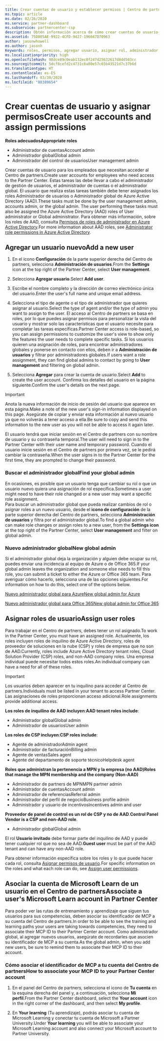 ```yaml
---
title: Crear cuentas de usuario y establecer permisos | Centro de partners
ms.topic: article
ms.date: 02/26/2020
ms.service: partner-dashboard
ms.subservice: partnercenter-csp
description: Obtén información acerca de cómo crear cuentas de usuario y asignar roles en el Centro de partners, para cada empleado que necesite acceso. Los usuarios con privilegios de administrador diferentes pueden hacerlo.
ms.assetid: 75D805AE-9922-4CFD-9427-196047D70963
author: jasonwhowell
ms.author: jasonh
Keywords: roles, permisos, agregar usuario, asignar rol, administrador, agente,
ms.localizationpriority: high
ms.openlocfilehash: 98dce89c0eab132ec0f247d25632617d8dd503cc
ms.sourcegitcommit: 5dcf8cefd2c4731c6a80e57c65b43521d7c37b6d
ms.translationtype: HT
ms.contentlocale: es-ES
ms.lasthandoff: 03/30/2020
ms.locfileid: "80389654"
---
```

# <a name="create-user-accounts-and-assign-permissions"></a><span data-ttu-id="4e90f-105">Crear cuentas de usuario y asignar permisos</span><span class="sxs-lookup"><span data-stu-id="4e90f-105">Create user accounts and assign permissions</span></span>

<span data-ttu-id="4e90f-106">**Roles adecuados**</span><span class="sxs-lookup"><span data-stu-id="4e90f-106">**Appropriate roles**</span></span>

- <span data-ttu-id="4e90f-107">Administrador de cuentas</span><span class="sxs-lookup"><span data-stu-id="4e90f-107">Account admin</span></span>
- <span data-ttu-id="4e90f-108">Administrador global</span><span class="sxs-lookup"><span data-stu-id="4e90f-108">Global admin</span></span>
- <span data-ttu-id="4e90f-109">Administrador del control de usuarios</span><span class="sxs-lookup"><span data-stu-id="4e90f-109">User management admin</span></span>

<span data-ttu-id="4e90f-110">Crear cuentas de usuario para los empleados que necesitan acceder al Centro de partners.</span><span class="sxs-lookup"><span data-stu-id="4e90f-110">Create user accounts for employees who need access to the Partner Center.</span></span> <span data-ttu-id="4e90f-111">Estas tareas las debe llevar a cabo el administrador de gestión de usuarios, el administrador de cuentas o el administrador global. El usuario que realiza estas tareas también debe tener asignados los roles Administrador de usuarios o Administrador global de Azure Active Directory (AAD).</span><span class="sxs-lookup"><span data-stu-id="4e90f-111">These tasks must be done by the user management admin, accounts admin, or the global admin. The user performing these tasks must also be assigned the Azure Active Directory (AAD) roles of User administrator or Global administrator.</span></span> <span data-ttu-id="4e90f-112">Para obtener más información, sobre los roles de AAD, consulta [Permisos de roles de administrador en Azure Active Directory](https://docs.microsoft.com/azure/active-directory/users-groups-roles/directory-assign-admin-roles).</span><span class="sxs-lookup"><span data-stu-id="4e90f-112">For more information about AAD roles, see [Administrator role permissions in Azure Active Directory](https://docs.microsoft.com/azure/active-directory/users-groups-roles/directory-assign-admin-roles).</span></span>


## <a name="add-a-new-user"></a><span data-ttu-id="4e90f-113">Agregar un usuario nuevo</span><span class="sxs-lookup"><span data-stu-id="4e90f-113">Add a new user</span></span>

1. <span data-ttu-id="4e90f-114">En el icono **Configuración** de la parte superior derecha del Centro de partners, selecciona **Administración de usuarios**.</span><span class="sxs-lookup"><span data-stu-id="4e90f-114">From the **Settings** icon at the top right of the Partner Center, select **User management**.</span></span>

2. <span data-ttu-id="4e90f-115">Selecciona **Agregar usuario**.</span><span class="sxs-lookup"><span data-stu-id="4e90f-115">Select **Add user**.</span></span>

3. <span data-ttu-id="4e90f-116">Escribe el nombre completo y la dirección de correo electrónico única del usuario.</span><span class="sxs-lookup"><span data-stu-id="4e90f-116">Enter the user's full name and unique email address.</span></span>

4. <span data-ttu-id="4e90f-117">Selecciona el tipo de agente o el tipo de administrador que quieres asignar al usuario.</span><span class="sxs-lookup"><span data-stu-id="4e90f-117">Select the type of agent and/or the type of admin you want to assign to the user.</span></span> <span data-ttu-id="4e90f-118">El acceso al Centro de partners se basa en roles, por lo que puedes asignar permisos para personalizar la vista del usuario y mostrar solo las características que el usuario necesite para completar las tareas específicas.</span><span class="sxs-lookup"><span data-stu-id="4e90f-118">Partner Center access is role-based, so you can assign permissions to customize the user's view to show only the features the user needs to complete specific tasks.</span></span>  <span data-ttu-id="4e90f-119">Si los usuarios quieren una asignación de roles, para encontrar administradores globales y ponerse en contacto con ellos, deben ir a **Administración de usuarios** y filtrar por administradores globales.</span><span class="sxs-lookup"><span data-stu-id="4e90f-119">If users want a role assignment, they can find global admins to contact by going to **User management** and filtering on global admin.</span></span>

5. <span data-ttu-id="4e90f-120">Selecciona **Agregar** para crear la cuenta de usuario.</span><span class="sxs-lookup"><span data-stu-id="4e90f-120">Select **Add** to create the user account.</span></span> <span data-ttu-id="4e90f-121">Confirma los detalles del usuario en la página siguiente.</span><span class="sxs-lookup"><span data-stu-id="4e90f-121">Confirm the user's details on the next page.</span></span>

> [!IMPORTANT]  
> <span data-ttu-id="4e90f-122">Anota la nueva información de inicio de sesión del usuario que aparece en esta página.</span><span class="sxs-lookup"><span data-stu-id="4e90f-122">Make a note of the new user's sign-in information displayed on this page.</span></span> <span data-ttu-id="4e90f-123">Asegúrate de copiar y enviar esta información al nuevo usuario ya que no volverás a tener acceso a ella.</span><span class="sxs-lookup"><span data-stu-id="4e90f-123">Be sure to copy and send this information to the new user as you will not be able to access it again later.</span></span> 


<span data-ttu-id="4e90f-124">El usuario tendrá que iniciar sesión en el Centro de partners con su nombre de usuario y su contraseña temporal.</span><span class="sxs-lookup"><span data-stu-id="4e90f-124">The user will need to sign in to the Partner Center with their user name and temporary password.</span></span> <span data-ttu-id="4e90f-125">Cuando el usuario inicie sesión en el Centro de partners por primera vez, se le pedirá cambiar la contraseña.</span><span class="sxs-lookup"><span data-stu-id="4e90f-125">When the user signs in to the Partner Center for the first time, they are prompted to change their password.</span></span> 


### <a name="find-your-global-admin"></a><span data-ttu-id="4e90f-126">Buscar el administrador global</span><span class="sxs-lookup"><span data-stu-id="4e90f-126">Find your global admin</span></span>

<span data-ttu-id="4e90f-127">En ocasiones, es posible que un usuario tenga que cambiar su rol o que un usuario nuevo quiera una asignación de rol específica.</span><span class="sxs-lookup"><span data-stu-id="4e90f-127">Sometimes a user might need to have their role changed or a new user may want a specific role assignment.</span></span>  
<span data-ttu-id="4e90f-128">Para buscar un administrador global que pueda realizar cambios de rol o asignar roles a un nuevo usuario, desde el **icono de configuración** de la parte superior derecha del Centro de partners, selecciona **Administración de usuarios** y filtra por el administrador global.</span><span class="sxs-lookup"><span data-stu-id="4e90f-128">To find a global admin who can make role changes or assign roles to a new user, from the **Settings icon** at the top right of the Partner Center, select **User management** and filter on global admin.</span></span> 


### <a name="new-global-admin"></a><span data-ttu-id="4e90f-129">Nuevo administrador global</span><span class="sxs-lookup"><span data-stu-id="4e90f-129">New global admin</span></span>

<span data-ttu-id="4e90f-130">Si el administrador global deja la organización y alguien debe ocupar su rol, puedes enviar una incidencia al equipo de Azure o de Office 365.</span><span class="sxs-lookup"><span data-stu-id="4e90f-130">If your global admin leaves the organization and someone else needs to fill this role, you can submit a ticket to either the Azure or Office 365 team.</span></span> <span data-ttu-id="4e90f-131">Para averiguar cómo hacerlo, selecciona una de las opciones siguientes.</span><span class="sxs-lookup"><span data-stu-id="4e90f-131">For information on how to do this, select one of the options below.</span></span>

[<span data-ttu-id="4e90f-132">Nuevo administrador global para Azure</span><span class="sxs-lookup"><span data-stu-id="4e90f-132">New global admin for Azure</span></span>](https://support.microsoft.com/help/4505981/what-to-do-if-the-only-admin-for-your-mpn-program-has-left-the-company)

[<span data-ttu-id="4e90f-133">Nuevo administrador global para Office 365</span><span class="sxs-lookup"><span data-stu-id="4e90f-133">New global admin for Office 365</span></span>](https://admin.microsoft.com/)


## <a name="assign-user-roles"></a><span data-ttu-id="4e90f-134">Asignar roles de usuario</span><span class="sxs-lookup"><span data-stu-id="4e90f-134">Assign user roles</span></span>

<span data-ttu-id="4e90f-135">Para trabajar en el Centro de partners, debes tener un rol asignado.</span><span class="sxs-lookup"><span data-stu-id="4e90f-135">To work in the Partner Center, you must have an assigned role.</span></span>  <span data-ttu-id="4e90f-136">Actualmente, los roles incluyen roles de inquilino de Azure Active Directory, roles de proveedor de soluciones en la nube (CSP) y roles de empresa que no son de AAD.</span><span class="sxs-lookup"><span data-stu-id="4e90f-136">Currently, roles include Azure Active Directory tenant roles, Cloud Solution Provider (CSP) roles, and non-AAD company roles.</span></span> <span data-ttu-id="4e90f-137">Una empresa individual puede necesitar todos estos roles.</span><span class="sxs-lookup"><span data-stu-id="4e90f-137">An individual company can have a need for all of these roles.</span></span>

>[!Important]
><span data-ttu-id="4e90f-138">Los usuarios deben aparecer en tu inquilino para acceder al Centro de partners.</span><span class="sxs-lookup"><span data-stu-id="4e90f-138">Individuals must be listed in your tenant to access Partner Center.</span></span> <span data-ttu-id="4e90f-139">Las asignaciones de roles proporcionan acceso adicional.</span><span class="sxs-lookup"><span data-stu-id="4e90f-139">Role assignments provide additional access.</span></span>


<span data-ttu-id="4e90f-140">**Los roles de inquilino de AAD incluyen**:</span><span class="sxs-lookup"><span data-stu-id="4e90f-140">**AAD tenant roles include**:</span></span>
- <span data-ttu-id="4e90f-141">Administrador global</span><span class="sxs-lookup"><span data-stu-id="4e90f-141">Global admin</span></span>
- <span data-ttu-id="4e90f-142">Administrador de usuarios</span><span class="sxs-lookup"><span data-stu-id="4e90f-142">User admin</span></span>

<span data-ttu-id="4e90f-143">**Los roles de CSP incluyen**:</span><span class="sxs-lookup"><span data-stu-id="4e90f-143">**CSP roles include**:</span></span>
- <span data-ttu-id="4e90f-144">Agente de administrador</span><span class="sxs-lookup"><span data-stu-id="4e90f-144">Admin agent</span></span>
- <span data-ttu-id="4e90f-145">Administrador de facturación</span><span class="sxs-lookup"><span data-stu-id="4e90f-145">Billing admin</span></span>
- <span data-ttu-id="4e90f-146">Agente de ventas</span><span class="sxs-lookup"><span data-stu-id="4e90f-146">Sales agent</span></span>
- <span data-ttu-id="4e90f-147">Agente del departamento de soporte técnico</span><span class="sxs-lookup"><span data-stu-id="4e90f-147">Helpdesk agent</span></span>

<span data-ttu-id="4e90f-148">**Roles que administran la pertenencia a MPN y la empresa (no AAD)**</span><span class="sxs-lookup"><span data-stu-id="4e90f-148">**Roles that manage the MPN membership and the company (Non-AAD)**</span></span>
- <span data-ttu-id="4e90f-149">Administrador de partners de MPN</span><span class="sxs-lookup"><span data-stu-id="4e90f-149">MPN partner admin</span></span>
- <span data-ttu-id="4e90f-150">Administrador de cuentas</span><span class="sxs-lookup"><span data-stu-id="4e90f-150">Account admin</span></span>
- <span data-ttu-id="4e90f-151">Administrador de referencias</span><span class="sxs-lookup"><span data-stu-id="4e90f-151">Referral admin</span></span>
- <span data-ttu-id="4e90f-152">Administrador del perfil de negocio</span><span class="sxs-lookup"><span data-stu-id="4e90f-152">Business profile admin</span></span>
- <span data-ttu-id="4e90f-153">Administrador y usuario de incentivos</span><span class="sxs-lookup"><span data-stu-id="4e90f-153">Incentives admin and user</span></span>

<span data-ttu-id="4e90f-154">**Proveedor de panel de control es un rol de CSP y no de AAD**.</span><span class="sxs-lookup"><span data-stu-id="4e90f-154">**Control Panel Vendor is a CSP and non-AAD role**.</span></span>
- <span data-ttu-id="4e90f-155">Administrador global</span><span class="sxs-lookup"><span data-stu-id="4e90f-155">Global admin</span></span>

<span data-ttu-id="4e90f-156">El rol **Usuario invitado** debe formar parte del inquilino de AAD y puede tener cualquier rol que no sea de AAD.</span><span class="sxs-lookup"><span data-stu-id="4e90f-156">**Guest user** must be part of the AAD tenant and can have any non-AAD role.</span></span>

<span data-ttu-id="4e90f-157">Para obtener información específica sobre los roles y lo que puede hacer cada rol, consulta [Asignar permisos de usuario](permissions-overview.md).</span><span class="sxs-lookup"><span data-stu-id="4e90f-157">For specific information on the roles and what each role can do, see [Assign user permissions](permissions-overview.md).</span></span>

## <a name="associate-a-users-microsoft-learn-account-in-partner-center"></a><span data-ttu-id="4e90f-158">Asociar la cuenta de Microsoft Learn de un usuario en el Centro de partners</span><span class="sxs-lookup"><span data-stu-id="4e90f-158">Associate a user's Microsoft Learn account in Partner Center</span></span>

<span data-ttu-id="4e90f-159">Para poder ver las rutas de entrenamiento y aprendizaje que siguen tus usuarios para sus competencias, deben asociar su identificador de MCP a su cuenta del Centro de partners.</span><span class="sxs-lookup"><span data-stu-id="4e90f-159">In order to be able to see the training and learning paths your users are taking towards competencies, they need to associate their MCP ID to their Partner Center account.</span></span> <span data-ttu-id="4e90f-160">Como administrador global, al agregar nuevos usuarios, asegúrate de recordarles que asocien su identificador de MCP a su cuenta.</span><span class="sxs-lookup"><span data-stu-id="4e90f-160">As the global admin, when you add new users, be sure to remind them to associate their MCP ID to their account.</span></span> 

### <a name="how-to-associate-your-mcp-id-to-your-partner-center-account"></a><span data-ttu-id="4e90f-161">Cómo asociar el identificador de MCP a tu cuenta del Centro de partners</span><span class="sxs-lookup"><span data-stu-id="4e90f-161">How to associate your MCP ID to your Partner Center account</span></span>

1. <span data-ttu-id="4e90f-162">En el panel del Centro de partners, selecciona el icono de **Tu cuenta** en la esquina derecha del panel y, a continuación, selecciona **Mi perfil**.</span><span class="sxs-lookup"><span data-stu-id="4e90f-162">From the Partner Center dashboard, select the **Your account** icon in the right corner of the dashboard, and then select **My profile**.</span></span>

2. <span data-ttu-id="4e90f-163">En **Your learning** (Tu aprendizaje), podrás asociar tu cuenta de Microsoft Learning y conectar tu cuenta de Microsoft a Partner University.</span><span class="sxs-lookup"><span data-stu-id="4e90f-163">Under **Your learning** you will be able to associate your Microsoft Learning account and also connect your Microsoft account to Partner University.</span></span>







